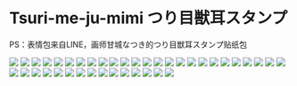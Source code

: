 # Tsuri-me-ju-mimi つり目獣耳スタンプ

PS：表情包来自LINE，画师甘城なつき的つり目獣耳スタンプ贴纸包

![](https://cdn.jsdelivr.net/gh/2x-ercha/twikoo-magic@master/image/Tsuri-me-ju_mimi/10753776_key@2x.png)
![](https://cdn.jsdelivr.net/gh/2x-ercha/twikoo-magic@master/image/Tsuri-me-ju_mimi/10753777_key@2x.png)
![](https://cdn.jsdelivr.net/gh/2x-ercha/twikoo-magic@master/image/Tsuri-me-ju_mimi/10753778_key@2x.png)
![](https://cdn.jsdelivr.net/gh/2x-ercha/twikoo-magic@master/image/Tsuri-me-ju_mimi/10753779_key@2x.png)
![](https://cdn.jsdelivr.net/gh/2x-ercha/twikoo-magic@master/image/Tsuri-me-ju_mimi/10753780_key@2x.png)
![](https://cdn.jsdelivr.net/gh/2x-ercha/twikoo-magic@master/image/Tsuri-me-ju_mimi/10753781_key@2x.png)
![](https://cdn.jsdelivr.net/gh/2x-ercha/twikoo-magic@master/image/Tsuri-me-ju_mimi/10753782_key@2x.png)
![](https://cdn.jsdelivr.net/gh/2x-ercha/twikoo-magic@master/image/Tsuri-me-ju_mimi/10753783_key@2x.png)
![](https://cdn.jsdelivr.net/gh/2x-ercha/twikoo-magic@master/image/Tsuri-me-ju_mimi/10753784_key@2x.png)
![](https://cdn.jsdelivr.net/gh/2x-ercha/twikoo-magic@master/image/Tsuri-me-ju_mimi/10753785_key@2x.png)
![](https://cdn.jsdelivr.net/gh/2x-ercha/twikoo-magic@master/image/Tsuri-me-ju_mimi/10753786_key@2x.png)
![](https://cdn.jsdelivr.net/gh/2x-ercha/twikoo-magic@master/image/Tsuri-me-ju_mimi/10753787_key@2x.png)
![](https://cdn.jsdelivr.net/gh/2x-ercha/twikoo-magic@master/image/Tsuri-me-ju_mimi/10753788_key@2x.png)
![](https://cdn.jsdelivr.net/gh/2x-ercha/twikoo-magic@master/image/Tsuri-me-ju_mimi/10753789_key@2x.png)
![](https://cdn.jsdelivr.net/gh/2x-ercha/twikoo-magic@master/image/Tsuri-me-ju_mimi/10753790_key@2x.png)
![](https://cdn.jsdelivr.net/gh/2x-ercha/twikoo-magic@master/image/Tsuri-me-ju_mimi/10753791_key@2x.png)
![](https://cdn.jsdelivr.net/gh/2x-ercha/twikoo-magic@master/image/Tsuri-me-ju_mimi/10753792_key@2x.png)
![](https://cdn.jsdelivr.net/gh/2x-ercha/twikoo-magic@master/image/Tsuri-me-ju_mimi/10753793_key@2x.png)
![](https://cdn.jsdelivr.net/gh/2x-ercha/twikoo-magic@master/image/Tsuri-me-ju_mimi/10753794_key@2x.png)
![](https://cdn.jsdelivr.net/gh/2x-ercha/twikoo-magic@master/image/Tsuri-me-ju_mimi/10753795_key@2x.png)
![](https://cdn.jsdelivr.net/gh/2x-ercha/twikoo-magic@master/image/Tsuri-me-ju_mimi/10753796_key@2x.png)
![](https://cdn.jsdelivr.net/gh/2x-ercha/twikoo-magic@master/image/Tsuri-me-ju_mimi/10753797_key@2x.png)
![](https://cdn.jsdelivr.net/gh/2x-ercha/twikoo-magic@master/image/Tsuri-me-ju_mimi/10753798_key@2x.png)
![](https://cdn.jsdelivr.net/gh/2x-ercha/twikoo-magic@master/image/Tsuri-me-ju_mimi/10753799_key@2x.png)
![](https://cdn.jsdelivr.net/gh/2x-ercha/twikoo-magic@master/image/Tsuri-me-ju_mimi/10753800_key@2x.png)
![](https://cdn.jsdelivr.net/gh/2x-ercha/twikoo-magic@master/image/Tsuri-me-ju_mimi/10753801_key@2x.png)
![](https://cdn.jsdelivr.net/gh/2x-ercha/twikoo-magic@master/image/Tsuri-me-ju_mimi/10753802_key@2x.png)
![](https://cdn.jsdelivr.net/gh/2x-ercha/twikoo-magic@master/image/Tsuri-me-ju_mimi/10753803_key@2x.png)
![](https://cdn.jsdelivr.net/gh/2x-ercha/twikoo-magic@master/image/Tsuri-me-ju_mimi/10753804_key@2x.png)
![](https://cdn.jsdelivr.net/gh/2x-ercha/twikoo-magic@master/image/Tsuri-me-ju_mimi/10753805_key@2x.png)
![](https://cdn.jsdelivr.net/gh/2x-ercha/twikoo-magic@master/image/Tsuri-me-ju_mimi/10753806_key@2x.png)
![](https://cdn.jsdelivr.net/gh/2x-ercha/twikoo-magic@master/image/Tsuri-me-ju_mimi/10753807_key@2x.png)
![](https://cdn.jsdelivr.net/gh/2x-ercha/twikoo-magic@master/image/Tsuri-me-ju_mimi/10753808_key@2x.png)
![](https://cdn.jsdelivr.net/gh/2x-ercha/twikoo-magic@master/image/Tsuri-me-ju_mimi/10753809_key@2x.png)
![](https://cdn.jsdelivr.net/gh/2x-ercha/twikoo-magic@master/image/Tsuri-me-ju_mimi/10753810_key@2x.png)
![](https://cdn.jsdelivr.net/gh/2x-ercha/twikoo-magic@master/image/Tsuri-me-ju_mimi/10753811_key@2x.png)
![](https://cdn.jsdelivr.net/gh/2x-ercha/twikoo-magic@master/image/Tsuri-me-ju_mimi/10753812_key@2x.png)
![](https://cdn.jsdelivr.net/gh/2x-ercha/twikoo-magic@master/image/Tsuri-me-ju_mimi/10753813_key@2x.png)
![](https://cdn.jsdelivr.net/gh/2x-ercha/twikoo-magic@master/image/Tsuri-me-ju_mimi/10753814_key@2x.png)
![](https://cdn.jsdelivr.net/gh/2x-ercha/twikoo-magic@master/image/Tsuri-me-ju_mimi/10753815_key@2x.png)
